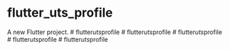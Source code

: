 # flutter_uts_profile

A new Flutter project.
#   f l u t t e r _ u t s _ p r o f i l e  
 #   f l u t t e r _ u t s _ p r o f i l e  
 #   f l u t t e r _ u t s _ p r o f i l e  
 #   f l u t t e r _ u t s _ p r o f i l e  
 #   f l u t t e r _ u t s _ p r o f i l e  
 